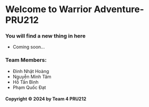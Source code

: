 # Welcome to Warrior Adventure-PRU212
### You will find a new thing in here

* Coming soon...

### Team Members:

* Đinh Nhật Hoàng
* Nguyễn Minh Tâm
* Hồ Tấn Bình
* Phạm Quốc Đạt


#### Copyright &#169; 2024 by Team 4 PRU212 
